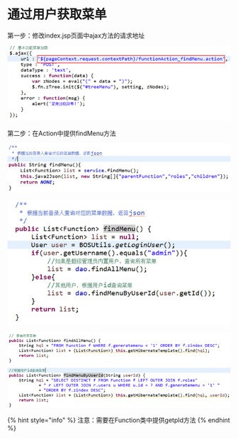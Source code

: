 # 通过用户获取菜单

第一步：修改index.jsp页面中ajax方法的请求地址

![](../../../.gitbook/assets/image%20%2832%29.png)

第二步：在Action中提供findMenu方法

![](../../../.gitbook/assets/image%20%2879%29.png)

![](../../../.gitbook/assets/image%20%2838%29.png)

![](../../../.gitbook/assets/image%20%28117%29.png)

{% hint style="info" %}
注意：需要在Function类中提供getpId方法
{% endhint %}



